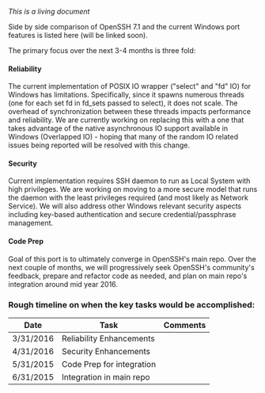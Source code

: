 _This is a living document_

Side by side comparison of OpenSSH 7.1 and the current Windows port features is listed here (will be linked soon).

The primary focus over the next 3-4 months is three fold:
#### Reliability
The current implementation of POSIX IO wrapper ("select" and "fd" IO) for Windows has limitations. Specifically, since it spawns numerous threads (one for each set fd in fd_sets passed to select), it does not scale. The overhead of synchronization between these threads impacts performance and reliability. We are currently working on replacing this with a one that takes advantage of the native asynchronous IO support available in Windows (Overlapped IO) - hoping that many of the random IO related issues being reported will be resolved with this change. 
#### Security
Current implementation requires SSH daemon to run as Local System with high privileges. We are working on moving to a more secure model that runs the daemon with the least privileges required (and most likely as Network Service). We will also address other Windows relevant security aspects including key-based authentication and secure credential/passphrase management.
#### Code Prep
Goal of this port is to ultimately converge in OpenSSH's main repo. Over the next couple of months, we will progressively seek OpenSSH's community's feedback, prepare and refactor code as needed, and plan on main repo's integration around mid year 2016.


### Rough timeline on when the key tasks would be accomplished:

| Date          | Task                   | Comments  |
| ---           |---                     | ---       |
| 3/31/2016     | Reliability Enhancements |           |
| 4/31/2016     | Security Enhancements     |        |
| 5/31/2015     | Code Prep for integration |        |
| 6/31/2015     | Integration in main repo  |        |
